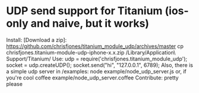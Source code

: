 UDP send support for Titanium (ios-only and naive, but it works)
===

Install:
  [Download a zip]: https://github.com/chrisfjones/titanium_module_udp/archives/master
  cp chrisfjones.titanium-module-udp-iphone-x.x.zip /Library/Application\ Support/Titanium/
Use:
  udp    = require('chrisfjones.titanium_module_udp');
  socket = udp.createUDP();
  socket.send("hi", "127.0.0.1", 6789);
Also, there is a simple udp server in /examples:
  node example/node_udp_server.js
  or, if you're cool
  coffee example/node_udp_server.coffee
Contribute:
  pretty please
